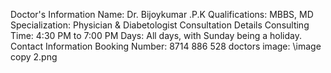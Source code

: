 Doctor's Information
Name: Dr. Bijoykumar .P.K
Qualifications: MBBS, MD
Specialization: Physician & Diabetologist
Consultation Details
Consulting Time: 4:30 PM to 7:00 PM
Days: All days, with Sunday being a holiday.
Contact Information
Booking Number: 8714 886 528
doctors image: \image copy 2.png

